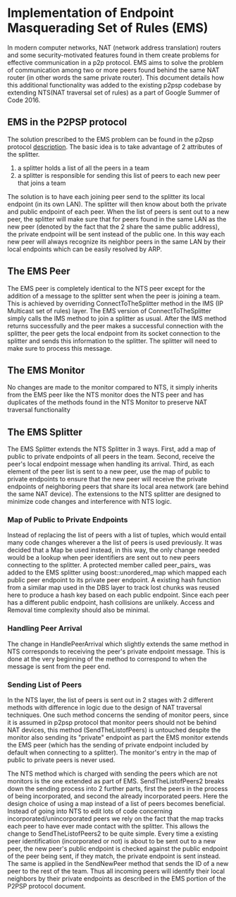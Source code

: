 Implementation of Endpoint Masquerading Set of Rules (EMS)
==========================================================
In modern computer networks, NAT (network address translation) routers and some security-motivated features found in them create problems for effective communication in a p2p protocol. EMS aims to solve the problem of communication among two or more peers found behind the same NAT router (in other words the same private router). This document details how this additional functionality was added to the existing p2psp codebase by extending NTS(NAT traversal set of rules) as a part of Google Summer of Code 2016.


## EMS in the P2PSP protocol

The solution prescribed to the EMS problem can be found in the p2psp protocol [description](http://www.ual.es/~vruiz/Investigacion/P2PSP/docs/main/WhitePaper/HTML/indexsu8.xht#x16-130004.8). The basic idea is to take advantage of 2 attributes of the splitter. 

1. a splitter holds a list of all the peers in a team 
2. a splitter is responsible for sending this list of peers to each new peer that joins a team

The solution is to have each joining peer send to the splitter its local endpoint (in its own LAN). The splitter will then know about both the private and public endpoint of each peer. When the list of peers is sent out to a new peer, the splitter will make sure that for peers found in the same LAN as the new peer (denoted by the fact that the 2 share the same public address), the private endpoint will be sent instead of the public one. In this way each new peer will always recognize its neighbor peers in the same LAN by their local endpoints which can be easily resolved by ARP.

## The EMS Peer
The EMS peer is completely identical to the NTS peer except for the addition of a message to the splitter sent when the peer is joining a team. This is achieved by overriding ConnectToTheSplitter method in the IMS (IP Multicast set of rules) layer. The EMS version of ConnectToTheSplitter simply calls the IMS method to join a splitter as usual. After the IMS method returns successfully and the peer makes a successful connection with the splitter, the peer gets the local endpoint from its socket connection to the splitter and sends this information to the splitter. The splitter will need to make sure to process this message. 

## The EMS Monitor 
No changes are made to the monitor compared to NTS, it simply inherits from the EMS peer like the NTS monitor does the NTS peer and has duplicates of the methods found in the NTS Monitor to preserve NAT traversal functionality

## The EMS Splitter
The EMS Splitter extends the NTS Splitter in 3 ways. First, add a map of public to private endpoints of all peers in the team. Second, receive the peer's local endpoint message when handling its arrival. Third, as each element of the peer list is sent to a new peer, use the map of public to private endpoints to ensure that the new peer will receive the private endpoints of neighboring peers that share its local area network (are behind the same NAT device). The extensions to the NTS splitter are designed to minimize code changes and interference with NTS logic.

### Map of Public to Private Endpoints
Instead of replacing the list of peers with a list of tuples, which would entail many code changes wherever a the list of peers is used previously. It was decided that a Map be used instead, in this way, the only change needed would be a lookup when peer identifiers are sent out to new peers connecting to the splitter. A protected member called peer_pairs_ was added to the EMS splitter using boost::unordered_map which mapped each public peer endpoint to its private peer endpoint. A existing hash function from a similar map used in the DBS layer to track lost chunks was reused here to produce a hash key based on each public endpoint. Since each peer has a different public endpoint, hash collisions are unlikely. Access and Removal time complexity should also be minimal.

### Handling Peer Arrival
The change in HandlePeerArrival which slightly extends the same method in NTS corresponds to receiving the peer's private endpoint message. This is done at the very beginning of the method to correspond to when the message is sent from the peer end.

### Sending List of Peers
In the NTS layer, the list of peers is sent out in 2 stages with 2 different methods with difference in logic due to the design of NAT traversal techniques. One such method concerns the sending of monitor peers, since it is assumed in p2psp protocol that monitor peers should not be behind NAT devices, this method (SendTheListofPeers) is untouched despite the monitor also sending its "private" endpoint as part the EMS monitor extends the EMS peer (which has the sending of private endpoint included by default when connecting to a splitter). The monitor's entry in the map of public to private peers is never used. 


The NTS method which is charged with sending the peers which are not monitors is the one extended as part of EMS. SendTheListofPeers2 breaks down the sending process into 2 further parts, first the peers in the process of being incorporated, and second the already incorporated peers. Here the design choice of using a map instead of a list of peers becomes beneficial. Instead of going into NTS to edit lots of code concerning incorporated/unincorporated peers we rely on the fact that the map tracks each peer to have ever made contact with the splitter. This allows the change to SendTheListofPeers2 to be quite simple. Every time a existing peer identification (incorporated or not) is about to be sent out to a new peer, the new peer's public endpoint is checked against the public endpoint of the peer being sent, if they match, the private endpoint is sent instead. The same is applied in the SendNewPeer method that sends the ID of a new peer to the rest of the team. Thus all incoming peers will identify their local neighbors by their private endpoints as described in the EMS portion of the P2PSP protocol document.





